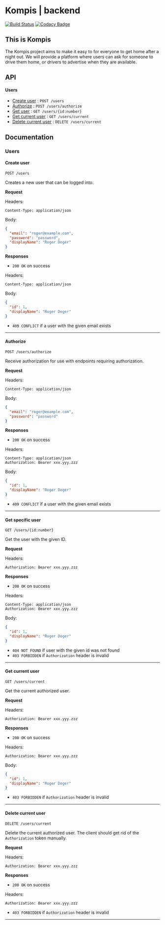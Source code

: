 # Kompis | backend

[![Build Status](https://travis-ci.com/pckv/kompis.svg?branch=master)](https://travis-ci.com/pckv/kompis)
[![Codacy Badge](https://api.codacy.com/project/badge/Grade/a56c6b3d8d6441ba9ac9a2564e6f00f5)](https://www.codacy.com/manual/pc_3/kompis?utm_source=github.com&amp;utm_medium=referral&amp;utm_content=pckv/kompis&amp;utm_campaign=Badge_Grade)

## This is Kompis

The Kompis project aims to make it easy to for everyone to get home after a night out. 
We will provide a platform where users can ask for someone to drive them home, or drivers to advertise when they are available.

## API

#### Users
- [Create user](#create-user) : `POST /users`
- [Authorize](#authorize) : `POST /users/authorize`
- [Get user](#get-specific-user) : `GET /users/{id:number}`
- [Get current user](#get-current-user) : `GET /users/current`
- [Delete current user](#delete-current-user) : `DELETE /users/current`

## Documentation

### Users

#### Create user
```
POST /users
```

Creates a new user that can be logged into.

**Request**

Headers: 
```
Content-Type: application/json
```
 
Body:
```json
{
  "email": "roger@example.com",
  "password": "password",
  "displayName": "Roger Doger"
}
```

**Responses**

- `200 OK` on success

Headers:
```
Content-Type: application/json
```

Body:
```json
{
  "id": 1,
  "displayName": "Roger Doger"
}
```

- `409 CONFLICT` if a user with the given email exists

---
#### Authorize
```
POST /users/authorize
```

Receive authorization for use with endpoints requiring authorization.

**Request**

Headers:
```
Content-Type: application/json
```
 
Body:
```json
{
  "email": "roger@example.com",
  "password": "password"
}
```

**Responses**

- `200 OK` on success

Headers:
```
Content-Type: application/json
Authorization: Bearer xxx.yyy.zzz
```

Body:
```json
{
  "id": 1,
  "displayName": "Roger Doger"
}
```

- `409 CONFLICT` if a user with the given email exists

---
#### Get specific user
```
GET /users/{id:number}
```

Get the user with the given ID.

**Request**

Headers:
```
Authorization: Bearer xxx.yyy.zzz
```

**Responses**

- `200 OK` on success

Headers:
```
Content-Type: application/json
Authorization: Bearer xxx.yyy.zzz
```

Body:
```json
{
  "id": 1,
  "displayName": "Roger Doger"
}
```

- `404 NOT FOUND` if user with the given id was not found
- `403 FORBIDDEN` if `Authorization` header is invalid

---
#### Get current user
```
GET /users/current
```

Get the current authorized user.

**Request**

Headers:
```
Authorization: Bearer xxx.yyy.zzz
```

**Responses**

- `200 OK` on success

Headers:
```
Authorization: Bearer xxx.yyy.zzz
```

Body:
```json
{
  "id": 1,
  "displayName": "Roger Doger"
}
```

- `403 FORBIDDEN` if `Authorization` header is invalid

---
#### Delete current user
```
DELETE /users/current
```

Delete the current authorized user. The client should get rid of the `Authorization` token manually.

**Request**

Headers:
```
Authorization: Bearer xxx.yyy.zzz
```

**Responses**

- `200 OK` on success

Headers:
```
Authorization: Bearer xxx.yyy.zzz
```

- `403 FORBIDDEN` if `Authorization` header is invalid

---